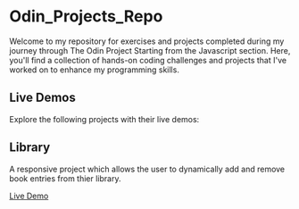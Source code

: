 # Odin_Projects_Repo
Welcome to my repository for exercises and projects completed during my journey through The Odin Project Starting from the Javascript section. Here, you'll find a collection of hands-on coding challenges and projects that I've worked on to enhance my programming skills.  

## Live Demos

Explore the following projects with their live demos:

## Library

A responsive project which allows the user to dynamically add and remove book entries from thier library.

[Live Demo](https://elvy1999.github.io/Odin_Projects_Repo/libraryApp/)